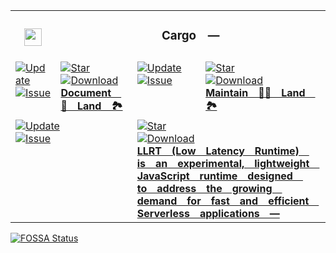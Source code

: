 <table><tr> <td colspan="1"> <h3 align="center"> <picture> <source media="(prefers-color-scheme: dark)" srcset="https://PlayForm.LTD/Image/GitHub/Cargo.png"> <source media="(prefers-color-scheme: light)" srcset="https://PlayForm.LTD/Image/GitHub/Cargo.png"> <img width="28" alt="" src="https://PlayForm.LTD/Image/GitHub/Cargo.png"> </picture>  </h3> </td> <td colspan="3" valign="top"> <h3 align="center"> Cargo — </h3> </td> </tr><tr><td valign="top" colspan="1"><a href="HTTPS://GitHub.Com/CodeEditorLand/Document" target="_blank"> <picture> <source media="(prefers-color-scheme: dark)" srcset="https://img.shields.io/github/last-commit/CodeEditorLand/Document?label=Update&color=black&labelColor=black&logoColor=white&logoWidth=0"> <source media="(prefers-color-scheme: light)" srcset="https://img.shields.io/github/last-commit/CodeEditorLand/Document?label=Update&color=white&labelColor=white&logoColor=black&logoWidth=0"> <img src="https://img.shields.io/github/last-commit/CodeEditorLand/Document?label=Update&color=black&labelColor=black&logoColor=white&logoWidth=0" alt="Update" title="Update"> </picture> </a><br><a href="HTTPS://GitHub.Com/CodeEditorLand/Document" target="_blank"> <picture> <source media="(prefers-color-scheme: dark)" srcset="https://img.shields.io/github/issues/CodeEditorLand/Document?label=Issue&color=black&labelColor=black&logoColor=white&logoWidth=0"> <source media="(prefers-color-scheme: light)" srcset="https://img.shields.io/github/issues/CodeEditorLand/Document?label=Issue&color=white&labelColor=white&logoColor=black&logoWidth=0"> <img src="https://img.shields.io/github/issues/CodeEditorLand/Document?label=Issue&color=black&labelColor=black&logoColor=white&logoWidth=0" alt="Issue" title="Issue"> </picture> </a><br></td><td valign="top" colspan="1"><a href="HTTPS://GitHub.Com/CodeEditorLand/Document" target="_blank"><picture><source media="(prefers-color-scheme: dark)" srcset="https://img.shields.io/github/stars/CodeEditorLand/Document?style=flat&label=Star&logo=github&color=black&labelColor=black&logoColor=white&logoWidth=0"><source media="(prefers-color-scheme: light)" srcset="https://img.shields.io/github/stars/CodeEditorLand/Document?style=flat&label=Star&logo=github&color=white&labelColor=white&logoColor=black&logoWidth=0"><img src="https://img.shields.io/github/stars/CodeEditorLand/Document?style=flat&label=Star&logo=github&color=black&labelColor=black&logoColor=white&logoWidth=0" alt="Star"></picture></a><br><a href="HTTPS://GitHub.Com/CodeEditorLand/Document" target="_blank"> <picture> <source media="(prefers-color-scheme: dark)" srcset="https://img.shields.io/github/downloads/CodeEditorLand/Document/total?label=Download&color=black&labelColor=black&logoColor=white&logoWidth=0"> <source media="(prefers-color-scheme: light)" srcset="https://img.shields.io/github/downloads/CodeEditorLand/Document/total?label=Download&color=white&labelColor=white&logoColor=black&logoWidth=0"> <img src="https://img.shields.io/github/downloads/CodeEditorLand/Document/total?label=Download&color=black&labelColor=black&logoColor=white&logoWidth=0" alt="Download" title="Download"> </picture> </a><br><a href="HTTPS://GitHub.Com/CodeEditorLand/Document" target="_blank"><b>Document 📄 Land 🏞️</b></a></td><td valign="top" colspan="1"><a href="HTTPS://GitHub.Com/CodeEditorLand/Maintain" target="_blank"> <picture> <source media="(prefers-color-scheme: dark)" srcset="https://img.shields.io/github/last-commit/CodeEditorLand/Maintain?label=Update&color=black&labelColor=black&logoColor=white&logoWidth=0"> <source media="(prefers-color-scheme: light)" srcset="https://img.shields.io/github/last-commit/CodeEditorLand/Maintain?label=Update&color=white&labelColor=white&logoColor=black&logoWidth=0"> <img src="https://img.shields.io/github/last-commit/CodeEditorLand/Maintain?label=Update&color=black&labelColor=black&logoColor=white&logoWidth=0" alt="Update" title="Update"> </picture> </a><br><a href="HTTPS://GitHub.Com/CodeEditorLand/Maintain" target="_blank"> <picture> <source media="(prefers-color-scheme: dark)" srcset="https://img.shields.io/github/issues/CodeEditorLand/Maintain?label=Issue&color=black&labelColor=black&logoColor=white&logoWidth=0"> <source media="(prefers-color-scheme: light)" srcset="https://img.shields.io/github/issues/CodeEditorLand/Maintain?label=Issue&color=white&labelColor=white&logoColor=black&logoWidth=0"> <img src="https://img.shields.io/github/issues/CodeEditorLand/Maintain?label=Issue&color=black&labelColor=black&logoColor=white&logoWidth=0" alt="Issue" title="Issue"> </picture> </a><br></td><td valign="top" colspan="1"><a href="HTTPS://GitHub.Com/CodeEditorLand/Maintain" target="_blank"><picture><source media="(prefers-color-scheme: dark)" srcset="https://img.shields.io/github/stars/CodeEditorLand/Maintain?style=flat&label=Star&logo=github&color=black&labelColor=black&logoColor=white&logoWidth=0"><source media="(prefers-color-scheme: light)" srcset="https://img.shields.io/github/stars/CodeEditorLand/Maintain?style=flat&label=Star&logo=github&color=white&labelColor=white&logoColor=black&logoWidth=0"><img src="https://img.shields.io/github/stars/CodeEditorLand/Maintain?style=flat&label=Star&logo=github&color=black&labelColor=black&logoColor=white&logoWidth=0" alt="Star"></picture></a><br><a href="HTTPS://GitHub.Com/CodeEditorLand/Maintain" target="_blank"> <picture> <source media="(prefers-color-scheme: dark)" srcset="https://img.shields.io/github/downloads/CodeEditorLand/Maintain/total?label=Download&color=black&labelColor=black&logoColor=white&logoWidth=0"> <source media="(prefers-color-scheme: light)" srcset="https://img.shields.io/github/downloads/CodeEditorLand/Maintain/total?label=Download&color=white&labelColor=white&logoColor=black&logoWidth=0"> <img src="https://img.shields.io/github/downloads/CodeEditorLand/Maintain/total?label=Download&color=black&labelColor=black&logoColor=white&logoWidth=0" alt="Download" title="Download"> </picture> </a><br><a href="HTTPS://GitHub.Com/CodeEditorLand/Maintain" target="_blank"><b>Maintain 💪🏻 Land 🏞️</b></a></td></tr><tr><td valign="top" colspan="2"><a href="HTTPS://GitHub.Com/CodeEditorLand/LLRT" target="_blank"> <picture> <source media="(prefers-color-scheme: dark)" srcset="https://img.shields.io/github/last-commit/CodeEditorLand/LLRT?label=Update&color=black&labelColor=black&logoColor=white&logoWidth=0"> <source media="(prefers-color-scheme: light)" srcset="https://img.shields.io/github/last-commit/CodeEditorLand/LLRT?label=Update&color=white&labelColor=white&logoColor=black&logoWidth=0"> <img src="https://img.shields.io/github/last-commit/CodeEditorLand/LLRT?label=Update&color=black&labelColor=black&logoColor=white&logoWidth=0" alt="Update" title="Update"> </picture> </a><br><a href="HTTPS://GitHub.Com/CodeEditorLand/LLRT" target="_blank"> <picture> <source media="(prefers-color-scheme: dark)" srcset="https://img.shields.io/github/issues/CodeEditorLand/LLRT?label=Issue&color=black&labelColor=black&logoColor=white&logoWidth=0"> <source media="(prefers-color-scheme: light)" srcset="https://img.shields.io/github/issues/CodeEditorLand/LLRT?label=Issue&color=white&labelColor=white&logoColor=black&logoWidth=0"> <img src="https://img.shields.io/github/issues/CodeEditorLand/LLRT?label=Issue&color=black&labelColor=black&logoColor=white&logoWidth=0" alt="Issue" title="Issue"> </picture> </a><br></td><td valign="top" colspan="2"><a href="HTTPS://GitHub.Com/CodeEditorLand/LLRT" target="_blank"><picture><source media="(prefers-color-scheme: dark)" srcset="https://img.shields.io/github/stars/CodeEditorLand/LLRT?style=flat&label=Star&logo=github&color=black&labelColor=black&logoColor=white&logoWidth=0"><source media="(prefers-color-scheme: light)" srcset="https://img.shields.io/github/stars/CodeEditorLand/LLRT?style=flat&label=Star&logo=github&color=white&labelColor=white&logoColor=black&logoWidth=0"><img src="https://img.shields.io/github/stars/CodeEditorLand/LLRT?style=flat&label=Star&logo=github&color=black&labelColor=black&logoColor=white&logoWidth=0" alt="Star"></picture></a><br><a href="HTTPS://GitHub.Com/CodeEditorLand/LLRT" target="_blank"> <picture> <source media="(prefers-color-scheme: dark)" srcset="https://img.shields.io/github/downloads/CodeEditorLand/LLRT/total?label=Download&color=black&labelColor=black&logoColor=white&logoWidth=0"> <source media="(prefers-color-scheme: light)" srcset="https://img.shields.io/github/downloads/CodeEditorLand/LLRT/total?label=Download&color=white&labelColor=white&logoColor=black&logoWidth=0"> <img src="https://img.shields.io/github/downloads/CodeEditorLand/LLRT/total?label=Download&color=black&labelColor=black&logoColor=white&logoWidth=0" alt="Download" title="Download"> </picture> </a><br><a href="HTTPS://GitHub.Com/CodeEditorLand/LLRT" target="_blank"><b>LLRT (Low Latency Runtime) is an experimental, lightweight JavaScript runtime designed to address the growing demand for fast and efficient Serverless applications —</b></a></td></tr></table><a href="HTTPS://fossa.app/projects/git%2Bgithub.com%2FCodeEditorLand%2FDependencyMicrosoftCargo?ref=badge_large&issueType=license"><img src="https://fossa.app/api/projects/git%2Bgithub.com%2FCodeEditorLand%2FDependencyMicrosoftCargo.svg?type=large&issueType=license" alt="FOSSA Status"></a>
